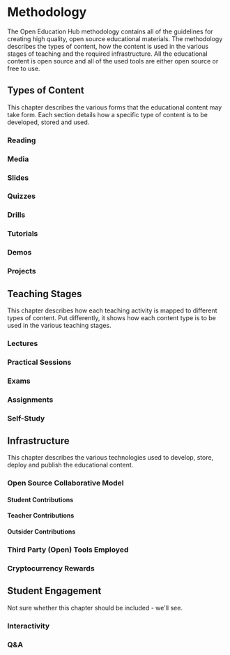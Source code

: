 # Methodology

The Open Education Hub methodology contains all of the guidelines for creating high quality, open source educational materials.
The methodology describes the types of content, how the content is used in the various stages of teaching and the required infrastructure.
All the educational content is open source and all of the used tools are either open source or free to use.

## Types of Content

This chapter describes the various forms that the educational content may take form.
Each section details how a specific type of content is to be developed, stored and used.

### Reading

### Media

### Slides

### Quizzes

### Drills

### Tutorials

### Demos

### Projects

## Teaching Stages

This chapter describes how each teaching activity is mapped to different types of content.
Put differently, it shows how each content type is to be used in the various teaching stages.

### Lectures

### Practical Sessions

### Exams

### Assignments

### Self-Study

## Infrastructure

This chapter describes the various technologies used to develop, store, deploy and publish the educational content.

### Open Source Collaborative Model

#### Student Contributions

#### Teacher Contributions

#### Outsider Contributions

### Third Party (Open) Tools Employed

### Cryptocurrency Rewards

## Student Engagement

Not sure whether this chapter should be included - we'll see.

### Interactivity

### Q&A
